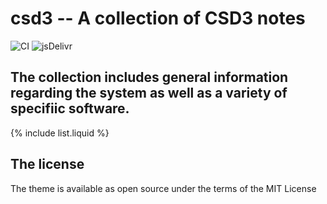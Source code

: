 # csd3 -- A collection of CSD3 notes

![CI](https://github.com/rundocs/jekyll-rtd-theme/workflows/CI/badge.svg?branch=develop)
![jsDelivr](https://data.jsdelivr.com/v1/package/gh/rundocs/jekyll-rtd-theme/badge)

## The collection includes general information regarding the system as well as a variety of specifiic software.

{% include list.liquid %}

## The license

The theme is available as open source under the terms of the MIT License
